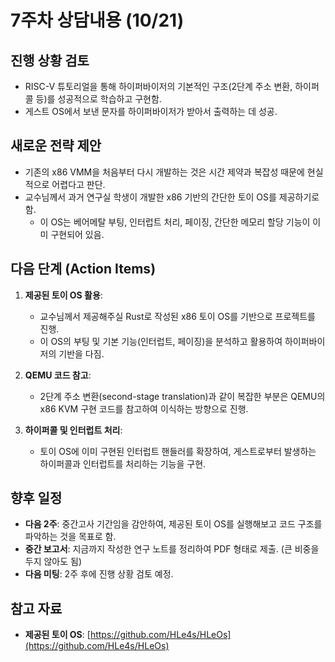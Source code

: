 # 7주차 상담내용 (10/21)

## 진행 상황 검토

- RISC-V 튜토리얼을 통해 하이퍼바이저의 기본적인 구조(2단계 주소 변환, 하이퍼콜 등)를 성공적으로 학습하고 구현함.
- 게스트 OS에서 보낸 문자를 하이퍼바이저가 받아서 출력하는 데 성공.

## 새로운 전략 제안

- 기존의 x86 VMM을 처음부터 다시 개발하는 것은 시간 제약과 복잡성 때문에 현실적으로 어렵다고 판단.
- 교수님께서 과거 연구실 학생이 개발한 x86 기반의 간단한 토이 OS를 제공하기로 함.
  - 이 OS는 베어메탈 부팅, 인터럽트 처리, 페이징, 간단한 메모리 할당 기능이 이미 구현되어 있음.

## 다음 단계 (Action Items)

1.  **제공된 토이 OS 활용**:

    - 교수님께서 제공해주실 Rust로 작성된 x86 토이 OS를 기반으로 프로젝트를 진행.
    - 이 OS의 부팅 및 기본 기능(인터럽트, 페이징)을 분석하고 활용하여 하이퍼바이저의 기반을 다짐.

2.  **QEMU 코드 참고**:

    - 2단계 주소 변환(second-stage translation)과 같이 복잡한 부분은 QEMU의 x86 KVM 구현 코드를 참고하여 이식하는 방향으로 진행.

3.  **하이퍼콜 및 인터럽트 처리**:
    - 토이 OS에 이미 구현된 인터럽트 핸들러를 확장하여, 게스트로부터 발생하는 하이퍼콜과 인터럽트를 처리하는 기능을 구현.

## 향후 일정

- **다음 2주**: 중간고사 기간임을 감안하여, 제공된 토이 OS를 실행해보고 코드 구조를 파악하는 것을 목표로 함.
- **중간 보고서**: 지금까지 작성한 연구 노트를 정리하여 PDF 형태로 제출. (큰 비중을 두지 않아도 됨)
- **다음 미팅**: 2주 후에 진행 상황 검토 예정.

## 참고 자료

- **제공된 토이 OS**: [https://github.com/HLe4s/HLeOs](https://github.com/HLe4s/HLeOs)

